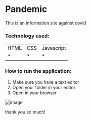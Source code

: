 <h1>Pandemic</h1>

This is an information site against covid

<h3>Technology used:</h3>
<table>
  <tr>
    <td>HTML</td>
    <td>CSS</td>
    <td>Javascript</td>
  </tr>
   <tr>
    <td>*</td>
    <td>*</td>
    <td>*</td>
  </tr>
  
  
</table>

<h3>How to run the application:  </h3>

1) Make sure you have a text editor
2) Open your folder in your editor
3) Open in your browser

![image](https://user-images.githubusercontent.com/70349830/112741210-e8786e00-8f59-11eb-9685-e1f1a5054519.png)


thank you so much!
